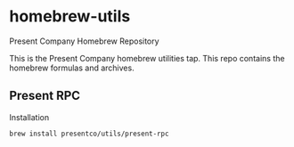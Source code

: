 # homebrew-utils

Present Company Homebrew Repository

This is the Present Company homebrew utilities tap.
This repo contains the homebrew formulas and archives.

## Present RPC

Installation

`brew install presentco/utils/present-rpc`

